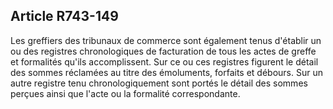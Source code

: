 Article R743-149
----
Les greffiers des tribunaux de commerce sont également tenus d'établir un ou des
registres chronologiques de facturation de tous les actes de greffe et
formalités qu'ils accomplissent. Sur ce ou ces registres figurent le détail des
sommes réclamées au titre des émoluments, forfaits et débours. Sur un autre
registre tenu chronologiquement sont portés le détail des sommes perçues ainsi
que l'acte ou la formalité correspondante.
